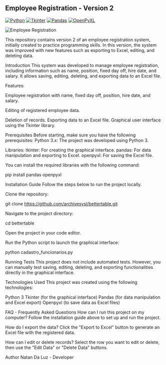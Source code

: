 ## Employee Registration - Version 2

[![Python](https://img.shields.io/badge/Python-3776AB?style=flat&logo=python&logoColor=white)]()
[![Tkinter](https://img.shields.io/badge/Tkinter-FF6F61?style=flat&logo=python&logoColor=white)]()
[![Pandas](https://img.shields.io/badge/Pandas-150458?style=flat&logo=pandas&logoColor=white)]()
[![OpenPyXL](https://img.shields.io/badge/OpenPyXL-000000?style=flat&logo=python&logoColor=white)]()

![Employee Registration](https://i.imgur.com/qFp4BP3.png)


This repository contains version 2 of an employee registration system, initially created to practice programming skills. In this version, the system was improved with new features such as exporting to Excel, editing, and deleting data.

Introduction
This system was developed to manage employee registration, including information such as name, position, fixed day off, hire date, and salary. It allows saving, editing, deleting, and exporting data to an Excel file.

Features:

Employee registration with name, fixed day off, position, hire date, and salary.

Editing of registered employee data.

Deletion of records.
Exporting data to an Excel file.
Graphical user interface using the Tkinter library.

Prerequisites
Before starting, make sure you have the following prerequisites:
Python 3.x: The project was developed using Python 3.

Libraries:
tkinter: For creating the graphical interface.
pandas: For data manipulation and exporting to Excel.
openpyxl: For saving the Excel file.

You can install the required libraries with the following command:

pip install pandas openpyxl

Installation Guide
Follow the steps below to run the project locally.

Clone the repository:

git clone https://github.com/archivesysl/bettertable.git


Navigate to the project directory:

cd bettertable

Open the project in your code editor.

Run the Python script to launch the graphical interface:

python cadastro_funcionarios.py

Running Tests
This project does not include automated tests. However, you can manually test saving, editing, deleting, and exporting functionalities directly in the graphical interface.

Technologies Used
This project was created using the following technologies:

Python 3
Tkinter (for the graphical interface)
Pandas (for data manipulation and Excel export)
Openpyxl (to save data as Excel files)

 FAQ - Frequently Asked Questions
How can I run this project on my computer?
Follow the installation guide above to set up and run the project.

How do I export the data?
Click the "Export to Excel" button to generate an Excel file with the registered data.

How can I edit or delete records?
Select the row you want to edit or delete, then use the "Edit Data" or "Delete Data" buttons.

Author
Natan Da Luz - Developer
